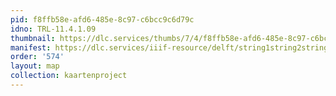```yaml
---
pid: f8ffb58e-afd6-485e-8c97-c6bcc9c6d79c
idno: TRL-11.4.1.09
thumbnail: https://dlc.services/thumbs/7/4/f8ffb58e-afd6-485e-8c97-c6bcc9c6d79c/full/400,339/0/default.jpg
manifest: https://dlc.services/iiif-resource/delft/string1string2string3/kaartenproject-2007/TRL-11.4.1.09
order: '574'
layout: map
collection: kaartenproject
---
```

